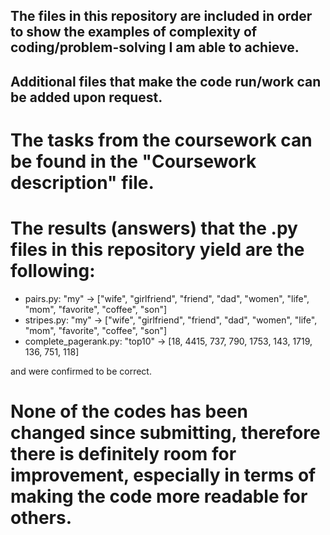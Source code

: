 ## The files in this repository are included in order to show the examples of complexity of coding/problem-solving I am able to achieve.

## Additional files that make the code run/work can be added upon request.

# The tasks from the coursework can be found in the "Coursework description" file.

# The results (answers) that the .py files in this repository yield are the following:

- pairs.py: "my" ->	["wife", "girlfriend", "friend", "dad", "women", "life", "mom", "favorite", "coffee", "son"]
- stripes.py: "my" ->	["wife", "girlfriend", "friend", "dad", "women", "life", "mom", "favorite", "coffee", "son"]
- complete_pagerank.py: "top10"	-> [18, 4415, 737, 790, 1753, 143, 1719, 136, 751, 118]

and were confirmed to be correct.

# None of the codes has been changed since submitting, therefore there is definitely room for improvement, especially in terms of making the code more readable for others.
